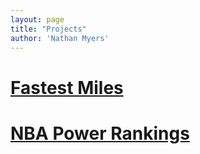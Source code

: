 ```yaml
---
layout: page
title: "Projects"
author: 'Nathan Myers'
---
```


# [Fastest Miles](fastest-mile/)
# [NBA Power Rankings](nba-power-rankings/)
